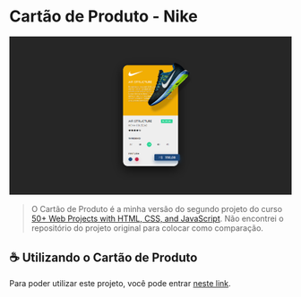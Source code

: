 # Cartão de Produto - Nike

<img src="project preview.png" alt="nike product card">

> O Cartão de Produto é a minha versão do segundo projeto do curso [50+ Web Projects with HTML, CSS, and JavaScript](https://www.udemy.com/course/50-web-projects-with-html-css-and-javascript/). Não encontrei o repositório do projeto original para colocar como comparação.

## ☕ Utilizando o Cartão de Produto

Para poder utilizar este projeto, você pode entrar [neste link](https://bit.ly/brunoandradenikepc).
